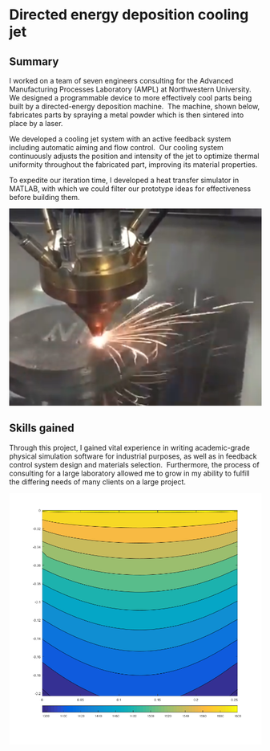 # Directed energy deposition cooling jet

## Summary

I worked on a team of seven engineers consulting for the Advanced Manufacturing Processes Laboratory (AMPL) at Northwestern University.  We designed a programmable device to more effectively cool parts being built by a directed-energy deposition machine.  The machine, shown below, fabricates parts by spraying a metal powder which is then sintered into place by a laser.

We developed a cooling jet system with an active feedback system including automatic aiming and flow control.  Our cooling system continuously adjusts the position and intensity of the jet to optimize thermal uniformity throughout the fabricated part, improving its material properties.

To expedite our iteration time, I developed a heat transfer simulator in MATLAB, with which we could filter our prototype ideas for effectiveness before building them.

![ARPI](/images/projects/directed_energy_deposition_cooling_jet/arpi.png)

## Skills gained

Through this project, I gained vital experience in writing academic-grade physical simulation software for industrial purposes, as well as in feedback control system design and materials selection.  Furthermore, the process of consulting for a large laboratory allowed me to grow in my ability to fulfill the differing needs of many clients on a large project.

![Example thermal simulation output](/images/projects/directed_energy_deposition_cooling_jet/example_thermal_simulation_output.png)
